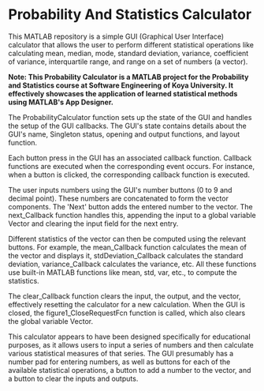 # Probability And Statistics Calculator

This MATLAB repository is a simple GUI (Graphical User Interface) calculator that allows the user to perform different statistical operations like calculating mean, median, mode, standard deviation, variance, coefficient of variance, interquartile range, and range on a set of numbers (a vector).

**Note: This Probability Calculator is a MATLAB project for the Probability and Statistics course at Software Engineering of Koya University. It effectively showcases the application of learned statistical methods using MATLAB's App Designer.**

The ProbabilityCalculator function sets up the state of the GUI and handles the setup of the GUI callbacks. The GUI's state contains details about the GUI's name, Singleton status, opening and output functions, and layout function.

Each button press in the GUI has an associated callback function. Callback functions are executed when the corresponding event occurs. For instance, when a button is clicked, the corresponding callback function is executed.

The user inputs numbers using the GUI's number buttons (0 to 9 and decimal point). These numbers are concatenated to form the vector components. The 'Next' button adds the entered number to the vector. The next_Callback function handles this, appending the input to a global variable Vector and clearing the input field for the next entry.

Different statistics of the vector can then be computed using the relevant buttons. For example, the mean_Callback function calculates the mean of the vector and displays it, stdDeviation_Callback calculates the standard deviation, variance_Callback calculates the variance, etc. All these functions use built-in MATLAB functions like mean, std, var, etc., to compute the statistics.

The clear_Callback function clears the input, the output, and the vector, effectively resetting the calculator for a new calculation. When the GUI is closed, the figure1_CloseRequestFcn function is called, which also clears the global variable Vector.

This calculator appears to have been designed specifically for educational purposes, as it allows users to input a series of numbers and then calculate various statistical measures of that series. The GUI presumably has a number pad for entering numbers, as well as buttons for each of the available statistical operations, a button to add a number to the vector, and a button to clear the inputs and outputs.
